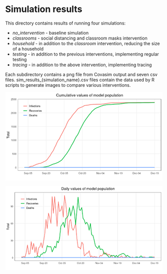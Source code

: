 # Simulation results

This directory contains results of running four simulations:

* *no_intervention* - baseline simulation
* *classrooms* - social distancing and classroom masks intervention
* *household* - in addition to the *classroom* intervention, reducing the size of a household
* *testing* - in addition to the previous interventions, implementing regular testing
* *tracing* - in addition to the above intervention, implementing tracing 

Each subdirectory contains a png file from Covasim output and seven csv files. sim_results_{simulation_name}.csv files contain the data used by R scripts to generate images to compare various interventions.


![Single Run Cummulative Results](./Cummulative.png)

![Single Run Daily Results](./Daily.png)

